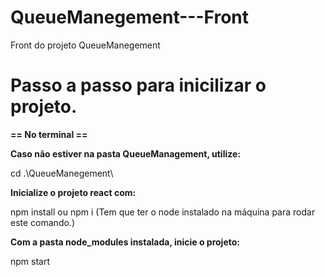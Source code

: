 # QueueManegement---Front
Front do projeto QueueManegement 

# Passo a passo para inicilizar o projeto.

**== No terminal ==**


**Caso não estiver na pasta QueueManagement, utilize:**

cd .\QueueManegement\


**Inicialize o projeto react com:**

npm install ou npm i (Tem que ter o node instalado na máquina para rodar este comando.)


**Com a pasta node_modules instalada, inicie o projeto:**

npm start
